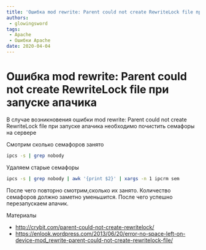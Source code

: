 ```yaml
---
title: 'Ошибка mod rewrite: Parent could not create RewriteLock file при запуске апачика'
authors: 
 - glowingsword
tags:
 - Apache
 - Ошибки Apache
date: 2020-04-04
---
```

# Ошибка mod rewrite: Parent could not create RewriteLock file при запуске апачика

В случае возникновения ошибки mod rewrite: Parent could not create
RewriteLock file при запуске апачика необходимо почистить семафоры на
сервере

Смотрим сколько семафоров занято

``` bash
ipcs -s | grep nobody
```

Удаляем старые семафоры

``` bash
ipcs -s | grep nobody | awk '{print $2}' | xargs -n 1 ipcrm sem
```

После чего повторно смотрим,сколько их занято. Количество семафоров
должно заметно уменьшится. После чего успешно перезапускаем апачик.

Материалы

-   <http://crybit.com/parent-could-not-create-rewritelock/>
-   <https://enlook.wordpress.com/2013/06/20/error-no-space-left-on-device-mod_rewrite-parent-could-not-create-rewritelock-file/>